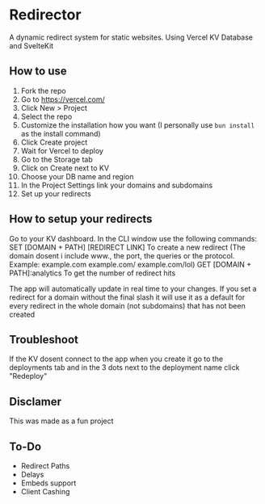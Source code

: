 # Redirector
A dynamic redirect system for static websites. Using Vercel KV Database and SvelteKit

## How to use
1. Fork the repo
2. Go to https://vercel.com/
3. Click New > Project
4. Select the repo
5. Customize the installation how you want (I personally use `bun install` as the install command)
6. Click Create project
7. Wait for Vercel to deploy
8. Go to the Storage tab
9. Click on Create next to KV
10. Choose your DB name and region
11. In the Project Settings link your domains and subdomains
12. Set up your redirects

## How to setup your redirects
Go to your KV dashboard.
In the CLI window use the following commands:
SET [DOMAIN + PATH] [REDIRECT LINK] To create a new redirect (The domain dosent i include www., the port, the queries or the protocol. Example: example.com example.com/ example.com/lol)
GET [DOMAIN + PATH]:analytics To get the number of redirect hits

The app will automatically update in real time to your changes.
If you set a redirect for a domain without the final slash it will use it as a default for every redirect in the whole domain (not subdomains) that has not been created

## Troubleshoot
If the KV dosent connect to the app when you create it go to the deployments tab and in the 3 dots next to the deployment name click "Redeploy"

## Disclamer
This was made as a fun project

## To-Do
- Redirect Paths
- Delays
- Embeds support
- Client Cashing